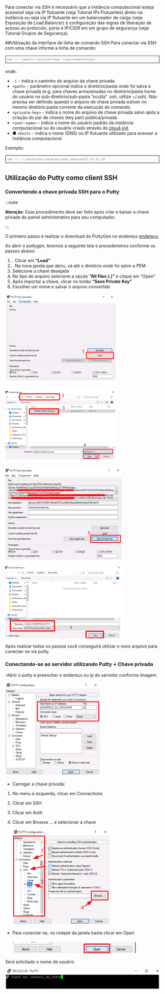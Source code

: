 Para conectar via SSH é necessário que a instância computacional esteja acessível seja via
IP flutuante (veja Tutorial IPs Flutuantes) direto na instância ou seja via IP flutuante em um
balanceador de carga (veja: Exposição de Load Balancer) e configuração das regras de
liberação de acesso ao protocolo, porta e IP/CIDR em um grupo de segurança (veja:
Tutorial Grupos de Segurança).

##Utilização da interface de linha de comando SSH
Para conectar via SSH com uma chave informe a linha de comando:

![chmod](./one-cloud-asset/tutorial-ssh-asset/ssh.PNG)

onde:

- `-i` - indica o caminho do arquivo da chave privada
- `<path>` - parâmetro opcional indica o diretório/pasta onde foi salva a chave privada
  (e.g. para chaves armazenadas no diretório/pasta home do usuário no
  sub-diretório/sub-pasta “oculta” .ssh, utilize ~/.ssh). Não precisa ser definido quando
  o arquivo de chave privada estiver no mesmo diretório pasta corrente da execução
  do comando.
- `<private-key>` - indica o nome do arquivo de chave privada salvo após a criação do
  par de chaves (key pair) pública/privada
- `<user-name>` - indica o nome do usuário padrão da instância computacional ou do
  usuário criado através do [cloud-init](https://cloudinit.readthedocs.io/en/latest/).
- ● `<host>` - indica o nome (DNS) ou IP flutuante utilizado para acessar a instância
  computacional

Exemplo:

![exemplo](./one-cloud-asset/tutorial-ssh-asset/exemplor-ssh.PNG)

## Utilização do Putty como client SSH

### Convertendo a chave privada SSH para o Putty

:::note

**Atenção**: Esse procedimento deve ser feito após criar e baixar a chave privada do painel
administrativo para seu computador.

:::

O primeiro passo é realizar o download do PuttyGen no endereço [endereço](https://the.earth.li/~sgtatham/putty/latest/w64/puttygen.exe)

Ao abrir o puttygen, teremos a seguinte tela e procederemos conforme os passos abaixo:

1. . Clicar em **“Load”**
2. . Na nova janela que abriu, vá até o diretório onde foi salvo a PEM
3. Selecione a chave desejada
4. No tipo de arquivo selecione a opção **“All files (_._)”** e clique em “Open”
5. Após importar a chave, clicar no botão **“Save Private Key”**
6. Escolher um nome e salvar o arquivo convertido

![exemplo](./one-cloud-asset/tutorial-ssh-asset/putty-generator-chaves.PNG)

![exemplo](./one-cloud-asset/tutorial-ssh-asset/load-private-key-chaves.PNG)

![exemplo](./one-cloud-asset/tutorial-ssh-asset/putty-generator-chaves1.PNG)

![exemplo](./one-cloud-asset/tutorial-ssh-asset/putty-generator-chaves2.PNG)

Após realizar todos os passos você conseguirá utilizar o novo arquivo para conectar-se via
putty.

### Conectando-se ao servidor utilizando Putty + Chave privada

-Abrir o putty e preencher o endereço ou ip do servidor conforme imagem:

![exemplo](./one-cloud-asset/tutorial-ssh-asset/putty-generator-chaves3.PNG)

- Carregar a chave privada:

1. No menu à esquerda, clicar em Connections
2. Clicar em SSH
3. Clicar em Auth
4. Clicar em Browse … e selecionar a chave

   ![exemplo](./one-cloud-asset/tutorial-ssh-asset/putty-generator-chaves4.PNG)

- Para conectar-se, no rodapé da janela basta clicar em Open

  ![exemplo](./one-cloud-asset/tutorial-ssh-asset/putty-generator-chaves5.PNG)

Será solicitado o nome de usuário

![exemplo](./one-cloud-asset/tutorial-ssh-asset/putty-generator-chaves6.PNG)
